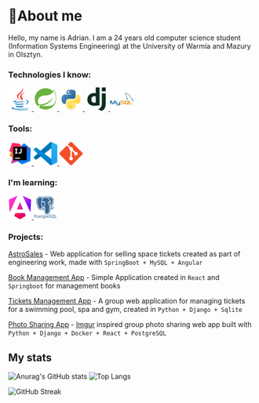 # 👋About me
Hello, my name is Adrian. I am a 24 years old computer science student (Information Systems Engineering) at the University of Warmia and Mazury in Olsztyn.

### Technologies I know:
<a href="https://www.java.com/">
  <img src="https://github.com/devicons/devicon/blob/master/icons/java/java-original.svg" alt="java" width="48"/>
</a>
<a href="https://spring.io/projects/spring-boot/">
  <img src="https://raw.githubusercontent.com/github/explore/5b3600551e122a3277c2c5368af2ad5725ffa9a1/topics/spring/spring.png" alt="spring-boot" width="48"/>
</a>
<a href="https://www.python.org/">
  <img src="https://github.com/devicons/devicon/blob/master/icons/python/python-original.svg" alt="python" width="48"/>
</a>
<a href="https://www.djangoproject.com/">
  <img src="https://github.com/devicons/devicon/blob/master/icons/django/django-plain.svg" alt="django" width="48"/>
</a>
<a href="https://www.mysql.com/">
  <img src="https://github.com/devicons/devicon/blob/master/icons/mysql/mysql-original-wordmark.svg" alt="mysql" width="48"/>
</a>

### Tools:
<a href="https://www.jetbrains.com/idea/">
  <img src="https://github.com/devicons/devicon/blob/master/icons/intellij/intellij-original.svg" alt="intellij IDEA" width="48"/>
</a>
<a href="https://code.visualstudio.com/">
  <img src="https://github.com/devicons/devicon/blob/master/icons/vscode/vscode-original.svg" alt="VS Code" width="48"/>
</a>
<a href="https://git-scm.com/">
  <img src="https://github.com/devicons/devicon/blob/master/icons/git/git-original.svg" alt="Git" width="48"/>
</a>

### I'm learning:
<a href="https://angular.dev/">
  <img src="https://github.com/devicons/devicon/blob/master/icons/angular/angular-original.svg" alt="angular" width="48"/>
</a>
<a href="https://www.postgresql.org/">
  <img src="https://github.com/devicons/devicon/blob/master/icons/postgresql/postgresql-plain-wordmark.svg" alt="postgresql" width="48"/>
</a>

### Projects:
[AstroSales](https://github.com/rodis00/astrosales) - Web application for selling space tickets created as part of engineering work, made with `SpringBoot + MySQL + Angular` 

[Book Management App](https://github.com/rodis00/simple-crud-app) - Simple Application created in `React` and `Springboot` for management books

[Tickets Management App](https://github.com/rodis00/ICC_15_00) - A group web application for managing tickets for a swimming pool, spa and gym, created in `Python + Django + Sqlite`

[Photo Sharing App](https://github.com/rodis00/ICC_Imgur_clone) - [Imgur](https://imgur.com/) inspired group photo sharing web app built with `Python + Django + Docker + React + PostgreSQL`

## My stats
![Anurag's GitHub stats](https://github-readme-stats-madpapa.vercel.app/api?username=rodis00&show_icons=true&theme=vision-friendly-dark)
![Top Langs](https://github-readme-stats-madpapa.vercel.app/api/top-langs/?username=rodis00&layout=donut&theme=vision-friendly-dark)

![GitHub Streak](http://github-readme-streak-stats.herokuapp.com?user=rodis00&theme=dark&background=000000)
